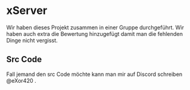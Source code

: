 # xServer

Wir haben dieses Projekt zusammen in einer Gruppe durchgeführt. Wir haben auch extra die Bewertung hinzugefügt damit man die fehlenden Dinge nicht vergisst.

## Src Code

Fall jemand den src Code möchte kann man mir auf Discord schreiben @eXor420 .